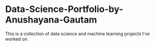 # Data-Science-Portfolio-by-Anushayana-Gautam
This is a collection of data science and machine learning projects I've worked on. 
